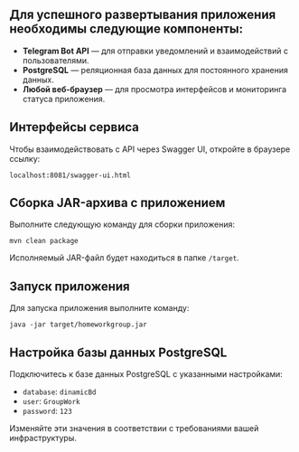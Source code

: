 ## Для успешного развертывания приложения необходимы следующие компоненты:

- **Telegram Bot API** — для отправки уведомлений и взаимодействий с пользователями.  
- **PostgreSQL** — реляционная база данных для постоянного хранения данных.  
- **Любой веб-браузер** — для просмотра интерфейсов и мониторинга статуса приложения.

## Интерфейсы сервиса

Чтобы взаимодействовать с API через Swagger UI, откройте в браузере ссылку:

```
localhost:8081/swagger-ui.html
```

## Сборка JAR-архива с приложением

Выполните следующую команду для сборки приложения:

```shell
mvn clean package
```

Исполняемый JAR-файл будет находиться в папке `/target`.

## Запуск приложения

Для запуска приложения выполните команду:

```shell
java -jar target/homeworkgroup.jar
```

## Настройка базы данных PostgreSQL

Подключитесь к базе данных PostgreSQL с указанными настройками:

- `database`: `dinamicBd` 
- `user`: `GroupWork`  
- `password`: `123`

Изменяйте эти значения в соответствии с требованиями вашей инфраструктуры.